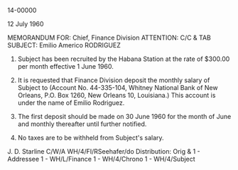 14-00000

12 July 1960

MEMORANDUM FOR: Chief, Finance Division
ATTENTION: C/C & TAB
SUBJECT: Emilio Americo RODRIGUEZ

1. Subject has been recruited by the Habana Station at the rate of $300.00 per month effective 1 June 1960.

2. It is requested that Finance Division deposit the monthly salary of Subject to (Account No. 44-335-104, Whitney National Bank of New Orleans, P.O. Box 1260, New Orleans 10, Louisiana.) This account is under the name of Emilio Rodriguez.

3. The first deposit should be made on 30 June 1960 for the month of June and monthly thereafter until further notified.

4. No taxes are to be withheld from Subject's salary.

J. D. Starline
C/W/A
WH/4/FI/RSeehafer/do
Distribution:
Orig & 1 - Addressee
1 - WH/L/Finance
1 - WH/4/Chrono
1 - WH/4/Subject
